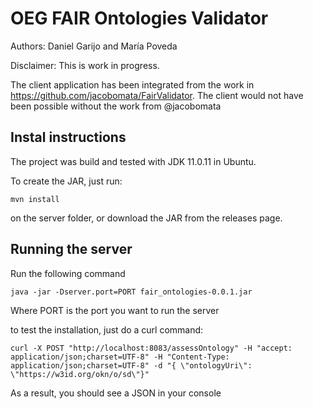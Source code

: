 # OEG FAIR Ontologies Validator

Authors: Daniel Garijo and María Poveda

Disclaimer: This is work in progress.

The client application has been integrated from the work in https://github.com/jacobomata/FairValidator. The client would not have been possible without the work from @jacobomata

## Instal instructions
The project was build and tested with JDK 11.0.11 in Ubuntu.

To create the JAR, just run:

```
mvn install
```
on the server folder, or download the JAR from the releases page.

## Running the server
Run the following command

```
java -jar -Dserver.port=PORT fair_ontologies-0.0.1.jar
```

Where PORT is the port you want to run the server

to test the installation, just do a curl command:

```
curl -X POST "http://localhost:8083/assessOntology" -H "accept: application/json;charset=UTF-8" -H "Content-Type: application/json;charset=UTF-8" -d "{ \"ontologyUri\": \"https://w3id.org/okn/o/sd\"}"
```

As a result, you should see a JSON in your console

